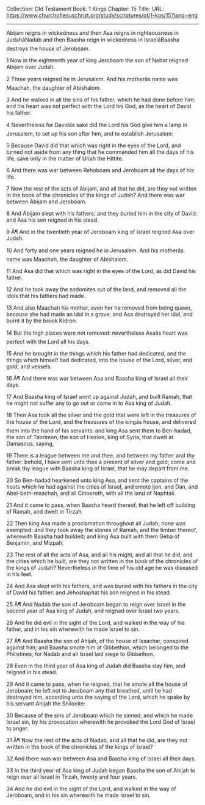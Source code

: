 Collection: Old Testament
Book: 1 Kings
Chapter: 15
Title: 
URL: https://www.churchofjesuschrist.org/study/scriptures/ot/1-kgs/15?lang=eng

---

Abijam reigns in wickedness and then Asa reigns in righteousness in JudahâNadab and then Baasha reign in wickedness in IsraelâBaasha destroys the house of Jeroboam.

1 Now in the eighteenth year of king Jeroboam the son of Nebat reigned Abijam over Judah.

2 Three years reigned he in Jerusalem. And his motherâs name was Maachah, the daughter of Abishalom.

3 And he walked in all the sins of his father, which he had done before him: and his heart was not perfect with the Lord his God, as the heart of David his father.

4 Nevertheless for Davidâs sake did the Lord his God give him a lamp in Jerusalem, to set up his son after him, and to establish Jerusalem:

5 Because David did that which was right in the eyes of the Lord, and turned not aside from any thing that he commanded him all the days of his life, save only in the matter of Uriah the Hittite.

6 And there was war between Rehoboam and Jeroboam all the days of his life.

7 Now the rest of the acts of Abijam, and all that he did, are they not written in the book of the chronicles of the kings of Judah? And there was war between Abijam and Jeroboam.

8 And Abijam slept with his fathers; and they buried him in the city of David: and Asa his son reigned in his stead.

9 Â¶ And in the twentieth year of Jeroboam king of Israel reigned Asa over Judah.

10 And forty and one years reigned he in Jerusalem. And his motherâs name was Maachah, the daughter of Abishalom.

11 And Asa did that which was right in the eyes of the Lord, as did David his father.

12 And he took away the sodomites out of the land, and removed all the idols that his fathers had made.

13 And also Maachah his mother, even her he removed from being queen, because she had made an idol in a grove; and Asa destroyed her idol, and burnt it by the brook Kidron.

14 But the high places were not removed: nevertheless Asaâs heart was perfect with the Lord all his days.

15 And he brought in the things which his father had dedicated, and the things which himself had dedicated, into the house of the Lord, silver, and gold, and vessels.

16 Â¶ And there was war between Asa and Baasha king of Israel all their days.

17 And Baasha king of Israel went up against Judah, and built Ramah, that he might not suffer any to go out or come in to Asa king of Judah.

18 Then Asa took all the silver and the gold that were left in the treasures of the house of the Lord, and the treasures of the kingâs house, and delivered them into the hand of his servants: and king Asa sent them to Ben-hadad, the son of Tabrimon, the son of Hezion, king of Syria, that dwelt at Damascus, saying,

19 There is a league between me and thee, and between my father and thy father: behold, I have sent unto thee a present of silver and gold; come and break thy league with Baasha king of Israel, that he may depart from me.

20 So Ben-hadad hearkened unto king Asa, and sent the captains of the hosts which he had against the cities of Israel, and smote Ijon, and Dan, and Abel-beth-maachah, and all Cinneroth, with all the land of Naphtali.

21 And it came to pass, when Baasha heard thereof, that he left off building of Ramah, and dwelt in Tirzah.

22 Then king Asa made a proclamation throughout all Judah; none was exempted: and they took away the stones of Ramah, and the timber thereof, wherewith Baasha had builded; and king Asa built with them Geba of Benjamin, and Mizpah.

23 The rest of all the acts of Asa, and all his might, and all that he did, and the cities which he built, are they not written in the book of the chronicles of the kings of Judah? Nevertheless in the time of his old age he was diseased in his feet.

24 And Asa slept with his fathers, and was buried with his fathers in the city of David his father: and Jehoshaphat his son reigned in his stead.

25 Â¶ And Nadab the son of Jeroboam began to reign over Israel in the second year of Asa king of Judah, and reigned over Israel two years.

26 And he did evil in the sight of the Lord, and walked in the way of his father, and in his sin wherewith he made Israel to sin.

27 Â¶ And Baasha the son of Ahijah, of the house of Issachar, conspired against him; and Baasha smote him at Gibbethon, which belonged to the Philistines; for Nadab and all Israel laid siege to Gibbethon.

28 Even in the third year of Asa king of Judah did Baasha slay him, and reigned in his stead.

29 And it came to pass, when he reigned, that he smote all the house of Jeroboam; he left not to Jeroboam any that breathed, until he had destroyed him, according unto the saying of the Lord, which he spake by his servant Ahijah the Shilonite:

30 Because of the sins of Jeroboam which he sinned, and which he made Israel sin, by his provocation wherewith he provoked the Lord God of Israel to anger.

31 Â¶ Now the rest of the acts of Nadab, and all that he did, are they not written in the book of the chronicles of the kings of Israel?

32 And there was war between Asa and Baasha king of Israel all their days.

33 In the third year of Asa king of Judah began Baasha the son of Ahijah to reign over all Israel in Tirzah, twenty and four years.

34 And he did evil in the sight of the Lord, and walked in the way of Jeroboam, and in his sin wherewith he made Israel to sin.
